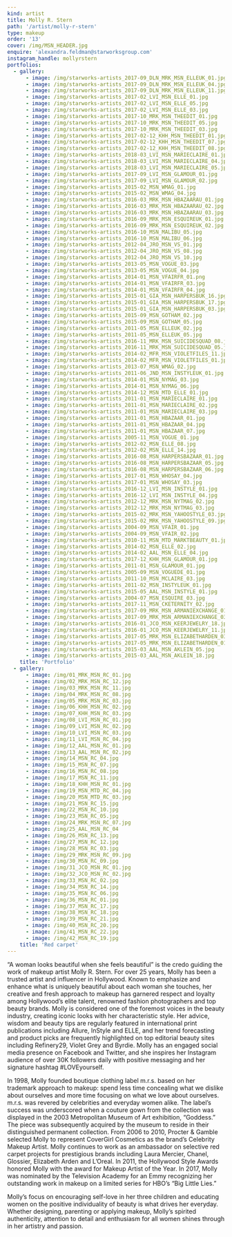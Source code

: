```yaml
---
kind: artist
title: Molly R. Stern
path: '/artist/molly-r-stern'
type: makeup
order: '13'
cover: /img/MSN_HEADER.jpg
enquire: 'alexandra.feldman@starworksgroup.com'
instagram_handle: mollyrstern
portfolios:
  - gallery:
      - image: /img/starworks-artists_2017-09_DLN_MRK_MSN_ELLEUK_01.jpg
      - image: /img/starworks-artists_2017-09_DLN_MRK_MSN_ELLEUK_04.jpg
      - image: /img/starworks-artists_2017-09_DLN_MRK_MSN_ELLEUK_11.jpg
      - image: /img/starworks-artists_2017-02_LVI_MSN_ELLE_01.jpg
      - image: /img/starworks-artists_2017-02_LVI_MSN_ELLE_05.jpg
      - image: /img/starworks-artists_2017-02_LVI_MSN_ELLE_03.jpg
      - image: /img/starworks-artists_2017-10_MRK_MSN_THEEDIT_01.jpg
      - image: /img/starworks-artists_2017-10_MRK_MSN_THEEDIT_05.jpg
      - image: /img/starworks-artists_2017-10_MRK_MSN_THEEDIT_03.jpg
      - image: /img/starworks-artists_2017-02-12_KHH_MSN_THEEDIT_01.jpg
      - image: /img/starworks-artists_2017-02-12_KHH_MSN_THEEDIT_07.jpg
      - image: /img/starworks-artists_2017-02-12_KHH_MSN_THEEDIT_08.jpg
      - image: /img/starworks-artists_2018-03_LVI_MSN_MARIECLAIRE_01.jpg
      - image: /img/starworks-artists_2018-03_LVI_MSN_MARIECLAIRE_04.jpg
      - image: /img/starworks-artists_2018-03_LVI_MSN_MARIECLAIRE_05.jpg
      - image: /img/starworks-artists_2017-09_LVI_MSN_GLAMOUR_01.jpg
      - image: /img/starworks-artists_2017-09_LVI_MSN_GLAMOUR_02.jpg
      - image: /img/starworks-artists_2015-02_MSN_WMAG_01.jpg
      - image: /img/starworks-artists_2015-02_MSN_WMAG_04.jpg
      - image: /img/starworks-artists_2016-03_MRK_MSN_HBAZAARAU_01.jpg
      - image: /img/starworks-artists_2016-03_MRK_MSN_HBAZAARAU_02.jpg
      - image: /img/starworks-artists_2016-03_MRK_MSN_HBAZAARAU_03.jpg
      - image: /img/starworks-artists_2016-09_MRK_MSN_ESQUIREUK_01.jpg
      - image: /img/starworks-artists_2016-09_MRK_MSN_ESQUIREUK_02.jpg
      - image: /img/starworks-artists_2016-10_MSN_MALIBU_05.jpg
      - image: /img/starworks-artists_2016-10_MSN_MALIBU_06.jpg
      - image: /img/starworks-artists_2012-04_JRO_MSN_VS_01.jpg
      - image: /img/starworks-artists_2012-04_JRO_MSN_VS_08.jpg
      - image: /img/starworks-artists_2012-04_JRO_MSN_VS_10.jpg
      - image: /img/starworks-artists_2013-05_MSN_VOGUE_03.jpg
      - image: /img/starworks-artists_2013-05_MSN_VOGUE_04.jpg
      - image: /img/starworks-artists_2014-01_MSN_VFAIRFR_01.png
      - image: /img/starworks-artists_2014-01_MSN_VFAIRFR_03.jpg
      - image: /img/starworks-artists_2014-01_MSN_VFAIRFR_04.jpg
      - image: /img/starworks-artists_2015-01_GIA_MSN_HARPERSBUK_16.jpg
      - image: /img/starworks-artists_2015-01_GIA_MSN_HARPERSBUK_17.jpg
      - image: /img/starworks-artists_2015-01_GIA_MSN_HARPERSBUK_03.jpg
      - image: /img/starworks-artists_2015-09_MSN_GOTHAM_02.jpg
      - image: /img/starworks-artists_2015-09_MSN_GOTHAM_05.jpg
      - image: /img/starworks-artists_2011-05_MSN_ELLEUK_02.jpg
      - image: /img/starworks-artists_2011-05_MSN_ELLEUK_05.jpg
      - image: /img/starworks-artists_2016-11_MRK_MSN_SUICIDESQUAD_08.jpg
      - image: /img/starworks-artists_2016-11_MRK_MSN_SUICIDESQUAD_05.jpg
      - image: /img/starworks-artists_2014-02_MFR_MSN_VIOLETFILES_11.jpg
      - image: /img/starworks-artists_2014-02_MFR_MSN_VIOLETFILES_01.jpg
      - image: /img/starworks-artists_2013-07_MSN_WMAG_02.jpg
      - image: /img/starworks-artists_2011-06_JND_MSN_INSTYLEUK_01.jpg
      - image: /img/starworks-artists_2014-01_MSN_NYMAG_03.jpg
      - image: /img/starworks-artists_2014-01_MSN_NYMAG_06.jpg
      - image: /img/starworks-artists_2014-12_MSN_MTD_ELLE_01.jpg
      - image: /img/starworks-artists_2011-01_MSN_MARIECLAIRE_01.jpg
      - image: /img/starworks-artists_2011-01_MSN_MARIECLAIRE_02.jpg
      - image: /img/starworks-artists_2011-01_MSN_MARIECLAIRE_03.jpg
      - image: /img/starworks-artists_2011-01_MSN_HBAZAAR_01.jpg
      - image: /img/starworks-artists_2011-01_MSN_HBAZAAR_04.jpg
      - image: /img/starworks-artists_2011-01_MSN_HBAZAAR_07.jpg
      - image: /img/starworks-artists_2005-11_MSN_VOGUE_01.jpg
      - image: /img/starworks-artists_2012-02_MSN_ELLE_08.jpg
      - image: /img/starworks-artists_2012-02_MSN_ELLE_14.jpg
      - image: /img/starworks-artists_2016-08_MSN_HARPERSBAZAAR_01.jpg
      - image: /img/starworks-artists_2016-08_MSN_HARPERSBAZAAR_05.jpg
      - image: /img/starworks-artists_2016-08_MSN_HARPERSBAZAAR_06.jpg
      - image: /img/starworks-artists_2017-01_MSN_WHOSAY_04.jpg
      - image: /img/starworks-artists_2017-01_MSN_WHOSAY_03.jpg
      - image: /img/starworks-artists_2016-12_LVI_MSN_INSTYLE_01.jpg
      - image: /img/starworks-artists_2016-12_LVI_MSN_INSTYLE_04.jpg
      - image: /img/starworks-artists_2012-12_MRK_MSN_NYTMAG_02.jpg
      - image: /img/starworks-artists_2012-12_MRK_MSN_NYTMAG_03.jpg
      - image: /img/starworks-artists_2015-02_MRK_MSN_YAHOOSTYLE_03.jpg
      - image: /img/starworks-artists_2015-02_MRK_MSN_YAHOOSTYLE_09.jpg
      - image: /img/starworks-artists_2004-09_MSN_VFAIR_01.jpg
      - image: /img/starworks-artists_2004-09_MSN_VFAIR_02.jpg
      - image: /img/starworks-artists_2010-11_MSN_MTD_MARKTBEAUTY_01.jpg
      - image: /img/starworks-artists_2014-02_MSN_ELLE_02.jpg
      - image: /img/starworks-artists_2014-02_AAL_MSN_ELLE_04.jpg
      - image: /img/starworks-artists_2017-12_KHH_MSN_GLAMOUR_01.jpg
      - image: /img/starworks-artists_2011-01_MSN_GLAMOUR_01.jpg
      - image: /img/starworks-artists_2005-09_MSN_VOGUEDE_01.jpg
      - image: /img/starworks-artists_2011-10_MSN_MCLAIRE_03.jpg
      - image: /img/starworks-artists_2011-02_MSN_INSTYLEUK_01.jpg
      - image: /img/starworks-artists_2015-05_AAL_MSN_INSTYLE_01.jpg
      - image: /img/starworks-artists_2004-07_MSN_ESQUIRE_03.jpg
      - image: /img/starworks-artists_2017-11_MSN_CKETERNITY_02.jpg
      - image: /img/starworks-artists_2017-09_MRK_MSN_ARMANIEXCHANGE_01.jpg
      - image: /img/starworks-artists_2017-09_MRK_MSN_ARMANIEXCHANGE_03.jpg
      - image: /img/starworks-artists_2016-01_JCO_MSN_KEERJEWELRY_18.jpg
      - image: /img/starworks-artists_2016-01_JCO_MSN_KEERJEWELRY_11.jpg
      - image: /img/starworks-artists_2017-05_MRK_MSN_ELIZABETHARDEN_03.jpg
      - image: /img/starworks-artists_2017-05_MRK_MSN_ELIZABETHARDEN_01.jpg
      - image: /img/starworks-artists_2015-03_AAL_MSN_AKLEIN_05.jpg
      - image: /img/starworks-artists_2015-03_AAL_MSN_AKLEIN_18.jpg
    title: 'Portfolio'
  - gallery:
      - image: /img/01_MRK_MSN_RC_01.jpg
      - image: /img/02_MRK_MSN_RC_12.jpg
      - image: /img/03_MRK_MSN_RC_11.jpg
      - image: /img/04_MRK_MSN_RC_08.jpg
      - image: /img/05_MRK_MSN_RC_03.jpg
      - image: /img/06_KHH_MSN_RC_02.jpg
      - image: /img/07_KHH_MSN_RC_03.jpg
      - image: /img/08_LVI_MSN_RC_01.jpg
      - image: /img/09_LVI_MSN_RC_02.jpg
      - image: /img/10_LVI_MSN_RC_03.jpg
      - image: /img/11_LVI_MSN_RC_04.jpg
      - image: /img/12_AAL_MSN_RC_01.jpg
      - image: /img/13_AAL_MSN_RC_02.jpg
      - image: /img/14_MSN_RC_04.jpg
      - image: /img/15_MSN_RC_07.jpg
      - image: /img/16_MSN_RC_08.jpg
      - image: /img/17_MSN_RC_11.jpg
      - image: /img/18_KHH_MSN_RC_01.jpg
      - image: /img/19_MSN_MTD_RC_04.jpg
      - image: /img/20_MSN_MTD_RC_03.jpg
      - image: /img/21_MSN_RC_15.jpg
      - image: /img/22_MSN_RC_10.jpg
      - image: /img/23_MSN_RC_05.jpg
      - image: /img/24_MRK_MSN_RC_07.jpg
      - image: /img/25_AAL_MSN_RC_04
      - image: /img/26_MSN_RC_13.jpg
      - image: /img/27_MSN_RC_12.jpg
      - image: /img/28_MSN_RC_03.jpg
      - image: /img/29_MRK_MSN_RC_09.jpg
      - image: /img/30_MSN_RC_09.jpg
      - image: /img/31_JCO_MSN_RC_01.jpg
      - image: /img/32_JCO_MSN_RC_02.jpg
      - image: /img/33_MSN_RC_02.jpg
      - image: /img/34_MSN_RC_14.jpg
      - image: /img/35_MSN_RC_06.jpg
      - image: /img/36_MSN_RC_01.jpg
      - image: /img/37_MSN_RC_17.jpg
      - image: /img/38_MSN_RC_18.jpg
      - image: /img/39_MSN_RC_21.jpg
      - image: /img/40_MSN_RC_20.jpg
      - image: /img/41_MSN_RC_22.jpg
      - image: /img/42_MSN_RC_19.jpg
    title: 'Red carpet'
---
```

“A woman looks beautiful when she feels beautiful” is the credo guiding the work of makeup artist Molly R. Stern. For over 25 years, Molly has been a trusted artist and influencer in Hollywood. Known to emphasize and enhance what is uniquely beautiful about each woman she touches, her creative and fresh approach to makeup has garnered respect and loyalty among Hollywood’s elite talent, renowned fashion photographers and top beauty brands. Molly is considered one of the foremost voices in the beauty industry, creating iconic looks with her characteristic style. Her advice, wisdom and beauty tips are regularly featured in international print publications including Allure, InStyle and ELLE, and her trend forecasting and product picks are frequently highlighted on top editorial beauty sites including Refinery29, Violet Grey and Byrdie. Molly has an engaged social media presence on Facebook and Twitter, and she inspires her Instagram audience of over 30K followers daily with positive messaging and her signature hashtag #LOVEyourself.

In 1998, Molly founded boutique clothing label m.r.s. based on her trademark approach to makeup: spend less time concealing what we dislike about ourselves and more time focusing on what we love about ourselves. m.r.s. was revered by celebrities and everyday women alike. The label’s success was underscored when a couture gown from the collection was displayed in the 2003 Metropolitan Museum of Art exhibition, “Goddess.” The piece was subsequently acquired by the museum to reside in their distinguished permanent collection. From 2006 to 2010, Procter & Gamble selected Molly to represent CoverGirl Cosmetics as the brand’s Celebrity Makeup Artist. Molly continues to work as an ambassador on selective red carpet projects for prestigious brands including Laura Mercier, Chanel, Glossier, Elizabeth Arden and L’Oreal. In 2011, the Hollywood Style Awards honored Molly with the award for Makeup Artist of the Year. In 2017, Molly was nominated by the Television Academy for an Emmy recognizing her outstanding work in makeup on a limited series for HBO’s “Big Little Lies.”

Molly’s focus on encouraging self-love in her three children and educating women on the positive individuality of beauty is what drives her everyday. Whether designing, parenting or applying makeup, Molly’s spirited authenticity, attention to detail and enthusiasm for all women shines through in her artistry and passion.